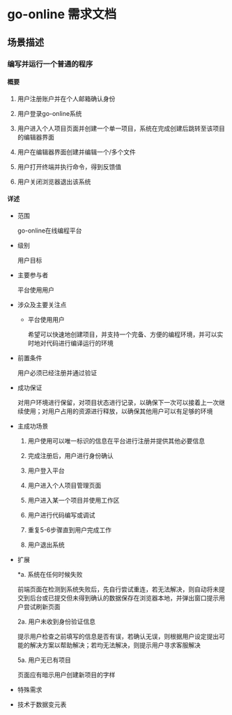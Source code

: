# go-online 需求文档

## 场景描述

### 编写并运行一个普通的程序

#### 概要

1. 用户注册账户并在个人邮箱确认身份

1. 用户登录go-online系统

1. 用户进入个人项目页面并创建一个单一项目，系统在完成创建后跳转至该项目的编辑器界面

1. 用户在编辑器界面创建并编辑一个/多个文件

1. 用户打开终端并执行命令，得到反馈值

1. 用户关闭浏览器退出该系统

#### 详述

- 范围

  go-online在线编程平台

- 级别

  用户目标

- 主要参与者

  平台使用用户

- 涉众及主要关注点

  - 平台使用用户

    希望可以快速地创建项目，并支持一个完备、方便的编程环境，并可以实时地对代码进行编译运行的环境

- 前置条件

  用户必须已经注册并通过验证

- 成功保证

  对用户环境进行保留，对项目状态进行记录，以确保下一次可以接着上一次继续使用；对用户占用的资源进行释放，以确保其他用户可以有足够的环境

- 主成功场景

  1. 用户使用可以唯一标识的信息在平台进行注册并提供其他必要信息

  1. 完成注册后，用户进行身份确认

  1. 用户登入平台

  1. 用户进入个人项目管理页面

  1. 用户进入某一个项目并使用工作区

  1. 用户进行代码编写或调试

  1. 重复5-6步骤直到用户完成工作

  1. 用户退出系统

- 扩展

  *a. 系统在任何时候失败

    前端页面在检测到系统失败后，先自行尝试重连，若无法解决，则自动将未提交到后台或已提交但未得到确认的数据保存在浏览器本地，并弹出窗口提示用户尝试刷新页面

  2a. 用户未收到身份验证信息

    提示用户检查之前填写的信息是否有误，若确认无误，则根据用户设定提出可能的解决方案以帮助解决；若均无法解决，则提示用户寻求客服解决

  5a. 用户无已有项目

    页面应有暗示用户创建新项目的字样

- 特殊需求

- 技术于数据变元表